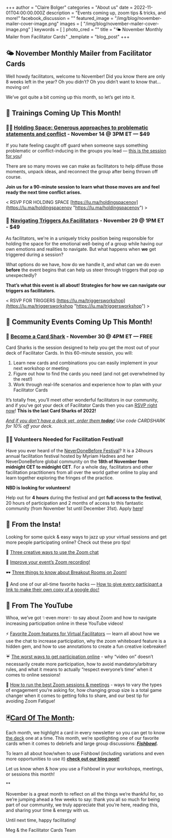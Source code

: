 +++
author = "Claire Bolger"
categories = "About us"
date = 2022-11-01T04:00:00.000Z
description = "Events coming up, zoom tips & tricks, and more!"
facebook_discussion = ""
featured_image = "/img/blog/november-mailer-cover-image.png"
images = [ "/img/blog/november-mailer-cover-image.png" ]
keywords = [ ]
photo_cred = ""
title = "🌤 November Monthly Mailer from Facilitator Cards"
_template = "blog_post"
+++

## 🌤 November **Monthly Mailer from Facilitator Cards**

Well howdy facilitators, welcome to November! Did you know there are only 8 weeks left in the year? Oh you didn’t? Oh you didn’t want to know that…moving on!

We’ve got quite a bit coming up this month, so let’s get into it.

## **📆 Trainings Coming Up This Month!**

### 🧑‍🏫 [**Holding Space: Generous approaches to problematic statements and conflict**](https://lu.ma/holdingspacenov) **- November 14 @ 3PM ET — $49**

If you hate feeling caught off guard when someone says something problematic or conflict-inducing in the groups you lead — [this is the session for you](https://lu.ma/holdingspacenov)!

There are so many moves we can make as facilitators to help diffuse those moments, unpack ideas, and reconnect the group after being thrown off course.

**Join us for a 90-minute session to learn what those moves are and feel ready the next time conflict arises.**

< RSVP FOR HOLDING SPACE [https://lu.ma/holdingspacenov](https://lu.ma/holdingspacenov "https://lu.ma/holdingspacenov") >

### 🚨 [Navigating Triggers As Facilitators](https://lu.ma/triggersworkshop) - November 29 @ 1PM ET - $49

As facilitators, we're in a uniquely tricky position being responsible for holding the space for the emotional well-being of a group while having our own emotions and realities to navigate. But what happens when **we** get triggered during a session?

What options do we have, how do we handle it, and what can we do even **before** the event begins that can help us steer through triggers that pop up unexpectedly?

**That’s what this event is all about! Strategies for how we can navigate our triggers as facilitators.**

< RSVP FOR TRIGGERS [https://lu.ma/triggersworkshop](https://lu.ma/triggersworkshop "https://lu.ma/triggersworkshop") >

## **📆 Community Events Coming Up This Month!**

### **🦈** [**Become a Card Shark**](https://lu.ma/cardsharks) **- November 30 @ 4PM ET — FREE**

Card Sharks is the session designed to help you get the most out of your deck of Facilitator Cards. In this 60-minute session, you will:

1. Learn new cards and combinations you can easily implement in your next workshop or meeting
2. Figure out how to find the cards you need (and not get overwhelmed by the rest!)
3. Work through real-life scenarios and experience how to plan with your Facilitator Cards

It’s totally free, you’ll meet other wonderful facilitators in our community, and if you’ve got your deck of Facilitator Cards then you can [RSVP right now](https://lu.ma/cardsharks)! **This is the last Card Sharks of 2022!**

[_And if you don’t have a deck yet, order them_ **_today_**_!_](https://shop.facilitator.cards/products/facilitator-cards) _Use code CARDSHARK for 10% off your deck._

### 🙋‍♀️ Volunteers Needed for Facilitation Festival!

Have you ever heard of the [NeverDoneBefore Festival](https://neverdonebefore.org/)? It is a 24hours annual facilitation festival hosted by Myriam Hadnes and her NeverDoneBefore global community on the **18th of November from midnight CET to midnight CET**. For a whole day, facilitators and other facilitation practitioners from all over the world gather online to play and learn together exploring the fringes of the practice.

**NBD is looking for volunteers!**

Help out for **4 hours** during the festival and get **full access to the festival**, 20 hours of participation and 2 months of access to this fantastic community (from November 1st until December 31st). Apply [here](https://docs.google.com/forms/u/8/d/e/1FAIpQLSf9m-d1aZopuLLAR_-tjeyIqYjnr8aKWE7bUc1kwcT5NlVQPA/viewform?usp=send_form)!

## 📸 **From the Insta!**

Looking for some quick & easy ways to jazz up your virtual sessions and get more people participating online? Check out these pro tips!

💬 [Three creative ways to use the Zoom chat](https://www.instagram.com/p/CbP2UUELuvo/)

🎥 [Improve your event’s Zoom recording!](https://www.instagram.com/p/CbsREi8rEip/)

🕶 [Three things to know about Breakout Rooms on Zoom!](https://www.instagram.com/p/Cb-V-gELfsO/)

📝 And one of our all-time favorite hacks — [How to give every participant a link to make their own copy of a google doc!](https://www.instagram.com/p/CZcXgD8Ju8S/)

## 🔴 From The YouTube

Whoa, we’ve got ✨even more✨ to say about Zoom and how to navigate increasing participation online in these YouTube videos!

⚡️ [Favorite Zoom features for Virtual Facilitators](https://youtu.be/Sr-UU3Edr54) — learn all about how we use the chat to increase participation, why the zoom whiteboard feature is a hidden gem, and how to use annotations to create a fun creative icebreaker!

☔️ [The worst ways to get participation online](https://www.youtube.com/watch?v=Nkzj6PsRmBU) - why “video on” doesn’t necessarily create more participation, how to avoid mandatory/arbitrary rules, and what it means to actually “respect everyone’s time” when it comes to online sessions!

🏃 [How to run the best Zoom sessions & meetings](https://youtu.be/LdAWRpADzG4) - ways to vary the types of engagement you’re asking for, how changing group size is a total game changer when it comes to getting folks to share, and our best tip for avoiding Zoom Fatigue!

## 🃏[Card Of The Month](https://www.facilitator.cards/blog/novembers-card-of-the-month-fishbowl/):

Each month, we highlight a card in every newsletter so you can get to know [the deck](http://shop.facilitator.cards) one at a time. This month, we’re spotlighting one of our favorite cards when it comes to debriefs and large group discussions: [**_Fishbowl_**](https://www.facilitator.cards/cards/fishbowl/)**_._**

To learn all about how/when to use Fishbowl (including variations and even more opportunities to use it) [**check out our blog post!**](https://www.facilitator.cards/blog/novembers-card-of-the-month-fishbowl/)

Let us know when & how you use a Fishbowl in your workshops, meetings, or sessions this month!

\**

November is a great month to reflect on all the things we’re thankful for, so we’re jumping ahead a few weeks to say: thank you all so much for being part of our community, we truly appreciate that you’re here, reading this, and sharing your time & energy with us.

Until next time, happy facilitating!

Meg & the Facilitator Cards Team

